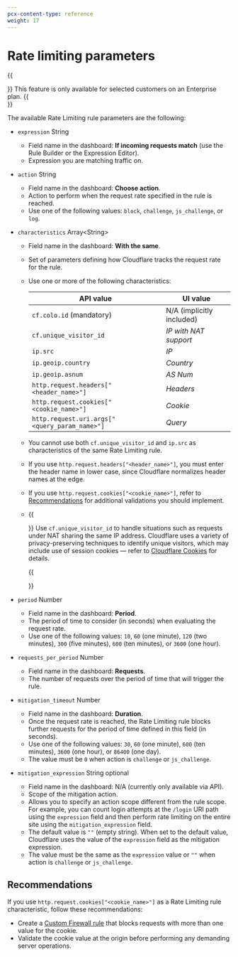 ```yaml
---
pcx-content-type: reference
weight: 17
---
```


# Rate limiting parameters

{{<Aside type="warning">}}
This feature is only available for selected customers on an Enterprise plan.
{{</Aside>}}

The available Rate Limiting rule parameters are the following:

<Definitions>

- `expression` <Type>String</Type>

  - Field name in the dashboard: **If incoming requests match** (use the Rule Builder or the Expression Editor).
  - Expression you are matching traffic on.

- `action` <Type>String</Type>

  - Field name in the dashboard: **Choose action**.
  - Action to perform when the request rate specified in the rule is reached.
  - Use one of the following values: `block`, `challenge`, `js_challenge`, or `log`.

- `characteristics` <Type>Array&lt;String&gt;</Type>

  - Field name in the dashboard: **With the same**.
  - Set of parameters defining how Cloudflare tracks the request rate for the rule.
  - Use one or more of the following characteristics:

    | API value                                     | UI value                  |
    | --------------------------------------------- | ------------------------- |
    | `cf.colo.id` (mandatory)                      | N/A (implicitly included) |
    | `cf.unique_visitor_id`                        | _IP with NAT support_     |
    | `ip.src`                                      | _IP_                      |
    | `ip.geoip.country`                            | _Country_                 |
    | `ip.geoip.asnum`                              | _AS Num_                  |
    | `http.request.headers["<header_name>"]`       | _Headers_                 |
    | `http.request.cookies["<cookie_name>"]`       | _Cookie_                  |
    | `http.request.uri.args["<query_param_name>"]` | _Query_                   |

  - You cannot use both `cf.unique_visitor_id` and `ip.src` as characteristics of the same Rate Limiting rule.
  - If you use `http.request.headers["<header_name>"]`, you must enter the header name in lower case, since Cloudflare normalizes header names at the edge.
  - If you use `http.request.cookies["<cookie_name>"]`, refer to [Recommendations](#recommendations) for additional validations you should implement.

  - {{<Aside type="note">}}
    Use `cf.unique_visitor_id` to handle situations such as requests under NAT sharing the same IP address. Cloudflare uses a variety of privacy-preserving techniques to identify unique visitors, which may include use of session cookies — refer to [Cloudflare Cookies](https://developers.cloudflare.com/fundamentals/get-started/cloudflare-cookies) for details.

    {{</Aside>}}

- `period` <Type>Number</Type>

  - Field name in the dashboard: **Period**.
  - The period of time to consider (in seconds) when evaluating the request rate.
  - Use one of the following values: `10`, `60` (one minute), `120` (two minutes), `300` (five minutes), `600` (ten minutes), or `3600` (one hour).

- `requests_per_period` <Type>Number</Type>

  - Field name in the dashboard: **Requests**.
  - The number of requests over the period of time that will trigger the rule.

- `mitigation_timeout` <Type>Number</Type>

  - Field name in the dashboard: **Duration**.
  - Once the request rate is reached, the Rate Limiting rule blocks further requests for the period of time defined in this field (in seconds).
  - Use one of the following values: `30`, `60` (one minute), `600` (ten minutes), `3600` (one hour), or `86400` (one day).
  - The value must be `0` when action is `challenge` or `js_challenge`.

- `mitigation_expression` <Type>String</Type> <PropMeta>optional</PropMeta>
  - Field name in the dashboard: N/A (currently only available via API).
  - Scope of the mitigation action.
  - Allows you to specify an action scope different from the rule scope. For example, you can count login attempts at the `/login` URI path using the `expression` field and then perform rate limiting on the entire site using the `mitigation_expression` field.
  - The default value is `""` (empty string). When set to the default value, Cloudflare uses the value of the `expression` field as the mitigation expression.
  - The value must be the same as the `expression` value or `""` when action is `challenge` or `js_challenge`.

</Definitions>

## Recommendations

If you use `http.request.cookies["<cookie_name>"]` as a Rate Limiting rule characteristic, follow these recommendations:

- Create a [Custom Firewall rule](/custom-rules/custom-firewall) that blocks requests with more than one value for the cookie.
- Validate the cookie value at the origin before performing any demanding server operations.
